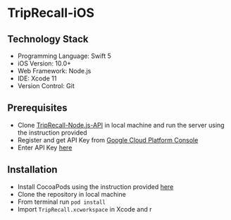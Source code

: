 # TripRecall-iOS

## Technology Stack
- Programming Language: Swift 5
- iOS Version: 10.0+
- Web Framework: Node.js
- IDE: Xcode 11
- Version Control: Git

## Prerequisites
- Clone [TripRecall-Node.js-API](https://github.com/patelbhavya14/TripRecall-Node.js-API) in local machine and run the server using the instruction provided
- Register and get API Key from [Google Cloud Platform Console](https://console.cloud.google.com/apis/credentials)
- Enter API Key [here](https://github.com/patelbhavya14/TripRecall-iOS/blob/master/TripRecall/AppDelegate.swift#L33)

## Installation
- Install CocoaPods using the instruction provided [here](https://cocoapods.org/)
- Clone the repository in local machine
- From terminal run `pod install`
- Import `TripRecall.xcworkspace` in Xcode and r
